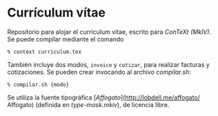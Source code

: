 # Currículum vítae

Repositorio para alojar el currículum vítae, escrito para *ConTeXt (MkIV)*.  
Se puede compilar mediante el comando

    % context curriculum.tex

También incluye dos modos, `invoice` y `cotizar`, para realizar facturas y cotizaciones. Se
pueden crear invocando al archivo *compilar.sh*:

    % compilar.sh {modo}

Se utiliza la fuente tipográfica [*Affogato*](http://lobdell.me/affogato/ Affogato) (definida en *type-mosk.mkiv*), de licencia libre.
